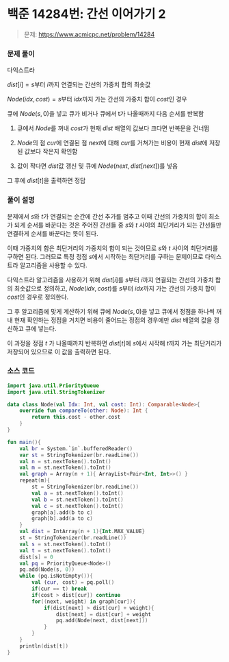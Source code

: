 # 백준 14284번: 간선 이어가기 2

> 문제: https://www.acmicpc.net/problem/14284

### 문제 풀이

다익스트라

$dist[i] = s$부터 $i$까지 연결되는 간선의 가중치 합의 최솟값

$Node(idx, cost) = s$부터 $idx$까지 가는 간선의 가중치 합이 $cost$인 경우

큐에 $Node(s, 0)$을 넣고 큐가 비거나 큐에서 t가 나올때까지 다음 순서를 반복함

1. 큐에서 $Node$를 꺼내 $cost$가 현재 $dist$ 배열의 값보다 크다면 반복문을 건너뜀

2. $Node$의 점 $cur$에 연결된 점 $next$에 대해 $cur$를 거쳐가는 비용이 현재 $dist$에 저장된 값보다 작은지 확인함

3. 값이 작다면 $dist$값 갱신 및 큐에 $Node(next, dist[next])$를 넣음

그 후에 $dist[t]$을 출력하면 정답

### 풀이 설명

문제에서 $s$와 $t$가 연결되는 순간에 간선 추가를 멈추고 이때 간선의 가중치의 합이 최소가 되게 순서를 바꾼다는 것은 주어진 간선들 중 $s$와 $t$ 사이의 최단거리가 되는 간선들만 연결하게 순서를 바꾼다는 뜻이 된다.

이때 가중치의 합은 최단거리의 가중치의 합이 되는 것이므로 $s$와 $t$ 사이의 최단거리를 구하면 된다. 그러므로 특정 정점 $s$에서 시작하는 최단거리를 구하는 문제이므로 다익스트라 알고리즘을 사용할 수 있다.

다익스트라 알고리즘을 사용하기 위해 $dist[i]$를 $s$부터 $i$까지 연결되는 간선의 가중치 합의 최솟값으로 정의하고, $Node(idx, cost)$를 $s$부터 $idx$까지 가는 간선의 가중치 합이 $cost$인 경우로 정의한다.

그 후 알고리즘에 맞게 계산하기 위해 큐에 $Node(s, 0)$을 넣고 큐에서 정점을 하나씩 꺼내 현재 확인하는 정점을 거치면 비용이 줄어드는 정점의 경우에만 $dist$ 배열의 값을 갱신하고 큐에 넣는다.

이 과정을 정점 $t$ 가 나올때까지 반복하면 $dist[t]$에 $s$에서 시작해 $t$까지 가는 최단거리가 저장되어 있으므로 이 값을 출력하면 된다.

### 소스 코드
```kotlin
import java.util.PriorityQueue
import java.util.StringTokenizer

data class Node(val Idx: Int, val cost: Int): Comparable<Node>{
    override fun compareTo(other: Node): Int {
        return this.cost - other.cost
    }
}

fun main(){
    val br = System.`in`.bufferedReader()
    var st = StringTokenizer(br.readLine())
    val n = st.nextToken().toInt()
    val m = st.nextToken().toInt()
    val graph = Array(n + 1){ ArrayList<Pair<Int, Int>>() }
    repeat(m){
        st = StringTokenizer(br.readLine())
        val a = st.nextToken().toInt()
        val b = st.nextToken().toInt()
        val c = st.nextToken().toInt()
        graph[a].add(b to c)
        graph[b].add(a to c)
    }
    val dist = IntArray(n + 1){Int.MAX_VALUE}
    st = StringTokenizer(br.readLine())
    val s = st.nextToken().toInt()
    val t = st.nextToken().toInt()
    dist[s] = 0
    val pq = PriorityQueue<Node>()
    pq.add(Node(s, 0))
    while (pq.isNotEmpty()){
        val (cur, cost) = pq.poll()
        if(cur == t) break
        if(cost > dist[cur]) continue
        for((next, weight) in graph[cur]){
            if(dist[next] > dist[cur] + weight){
                dist[next] = dist[cur] + weight
                pq.add(Node(next, dist[next]))
            }
        }
    }
    println(dist[t])
}
```
